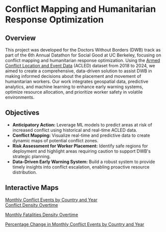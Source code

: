 # Conflict Mapping and Humanitarian Response Optimization

## Overview

This project was developed for the Doctors Without Borders (DWB) track as part of the 6th Annual Datathon for Social Good at UC Berkeley, focusing on conflict mapping and humanitarian response optimization. Using the [Armed Conflict Location and Event Data](https://acleddata.com/) (ACLED) dataset from 2018 to 2024, we aimed to create a comprehensive, data-driven solution to assist DWB in making informed decisions about the placement and movement of humanitarian workers. Our work integrates geospatial data, predictive analytics, and machine learning to enhance early warning systems, optimize resource allocation, and prioritize worker safety in volatile environments.

## Objectives
- **Anticipatory Action:** Leverage ML models to predict areas at risk of increased conflict using historical and real-time ACLED data.
- **Conflict Mapping:** Visualize real-time and predictive data to create dynamic maps of potential conflict zones.
- **Risk Assessment for Worker Placement:** Identify safe regions for deployment and highlight areas requiring caution to support DWB's strategic planning.
- **Data-Driven Early Warning System:** Build a robust system to provide timely insights into conflict escalation, enabling proactive resource distribution.

## Interactive Maps
[Monthly Conflict Events by Country and Year](https://anoutsala.github.io/Conflict-Mapping-and-Humanitarian-Response-Optimization/conflict_visualizations/monthly_conflict_events.html)<br>
[Conflict Density Overtime](https://anoutsala.github.io/Conflict-Mapping-and-Humanitarian-Response-Optimization/conflict_visualizations/conflict_density.html)<br>

[Monthly Fatalities Density Overtime](https://anoutsala.github.io/Conflict-Mapping-and-Humanitarian-Response-Optimization/conflict_visualizations/monthly_fatalities.html)<br>

[Percentage Change in Monthly Conflict Events by Country and Year](https://anoutsala.github.io/Conflict-Mapping-and-Humanitarian-Response-Optimization/conflict_visualizations/percent_change_events.html)
